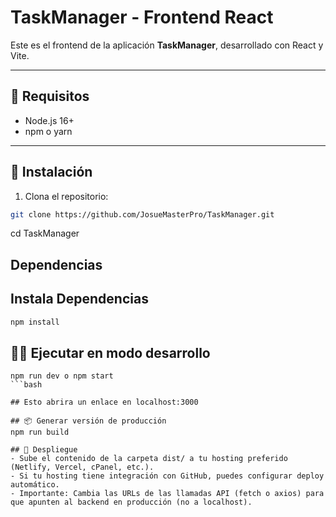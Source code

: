 # TaskManager - Frontend React

Este es el frontend de la aplicación **TaskManager**, desarrollado con React y Vite.

---

## 🚀 Requisitos

- Node.js 16+  
- npm o yarn  

---

## 🔧 Instalación

1. Clona el repositorio:

``` sh
git clone https://github.com/JosueMasterPro/TaskManager.git
```
cd TaskManager

## Dependencias


## Instala Dependencias
```sh
npm install
```
## 🏃‍♂️ Ejecutar en modo desarrollo
```
npm run dev o npm start
```bash

## Esto abrira un enlace en localhost:3000

## 📦 Generar versión de producción
npm run build

## 🚀 Despliegue
- Sube el contenido de la carpeta dist/ a tu hosting preferido (Netlify, Vercel, cPanel, etc.).
- Si tu hosting tiene integración con GitHub, puedes configurar deploy automático.
- Importante: Cambia las URLs de las llamadas API (fetch o axios) para que apunten al backend en producción (no a localhost).